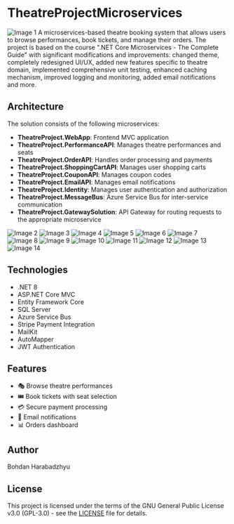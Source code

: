 # TheatreProjectMicroservices
![Image 1](Screenshots/Screen1.png)
A microservices-based theatre booking system that allows users to browse performances, book tickets, and manage their orders.
The project is based on the course ".NET Core Microservices - The Complete Guide" with significant modifications and improvements:
changed theme, completely redesigned UI/UX, added new features specific to theatre domain, implemented comprehensive unit testing, enhanced caching mechanism, improved logging and monitoring, added email notifications and more.

## Architecture

The solution consists of the following microservices:

- **TheatreProject.WebApp**: Frontend MVC application
- **TheatreProject.PerformanceAPI**: Manages theatre performances and seats
- **TheatreProject.OrderAPI**: Handles order processing and payments
- **TheatreProject.ShoppingCartAPI**: Manages user shopping carts
- **TheatreProject.CouponAPI**: Manages coupon codes
- **TheatreProject.EmailAPI**: Manages email notifications
- **TheatreProject.Identity**: Manages user authentication and authorization
- **TheatreProject.MessageBus**: Azure Service Bus for inter-service communication
- **TheatreProject.GatewaySolution**: API Gateway for routing requests to the appropriate microservice

![Image 2](Screenshots/Screen2.png)
![Image 3](Screenshots/Screen3.png)
![Image 4](Screenshots/Screen4.png)
![Image 5](Screenshots/Screen5.png)
![Image 6](Screenshots/Screen6.png)
![Image 7](Screenshots/Screen7.png)
![Image 8](Screenshots/Screen8.png)
![Image 9](Screenshots/Screen9.png)
![Image 10](Screenshots/Screen10.png)
![Image 11](Screenshots/Screen11.png)
![Image 12](Screenshots/Screen12.png)
![Image 13](Screenshots/Screen13.png)
![Image 14](Screenshots/Screen14.png)

## Technologies

- .NET 8
- ASP.NET Core MVC
- Entity Framework Core
- SQL Server
- Azure Service Bus
- Stripe Payment Integration
- MailKit
- AutoMapper
- JWT Authentication


## Features

- 🎭 Browse theatre performances
- 🎟️ Book tickets with seat selection
- 💳 Secure payment processing
- 📧 Email notifications
- 📊 Orders dashboard


## Author

Bohdan Harabadzhyu

## License

This project is licensed under the terms of the GNU General Public License v3.0 (GPL-3.0) - see the [LICENSE](LICENSE) file for details.
